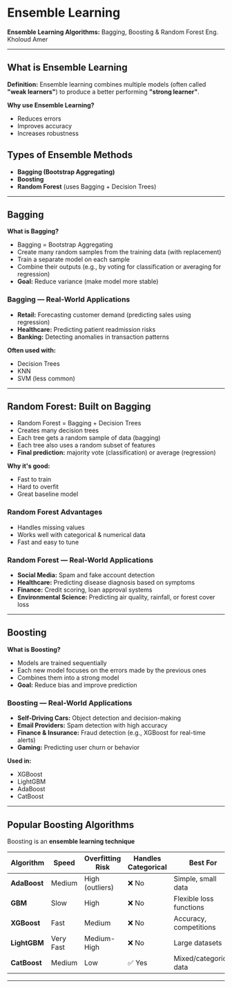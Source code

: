 # Ensemble Learning

**Ensemble Learning Algorithms:** Bagging, Boosting & Random Forest
Eng. Kholoud Amer

---

## What is Ensemble Learning

**Definition:**
Ensemble learning combines multiple models (often called **"weak learners"**) to produce a better performing **"strong learner"**.

**Why use Ensemble Learning?**

* Reduces errors
* Improves accuracy
* Increases robustness


## Types of Ensemble Methods

* **Bagging (Bootstrap Aggregating)**
* **Boosting**
* **Random Forest** (uses Bagging + Decision Trees)

---

## Bagging

**What is Bagging?**

* Bagging = Bootstrap Aggregating
* Create many random samples from the training data (with replacement)
* Train a separate model on each sample
* Combine their outputs (e.g., by voting for classification or averaging for regression)
* **Goal:** Reduce variance (make model more stable)

### Bagging — Real-World Applications

* **Retail:** Forecasting customer demand (predicting sales using regression)
* **Healthcare:** Predicting patient readmission risks
* **Banking:** Detecting anomalies in transaction patterns

**Often used with:**

* Decision Trees
* KNN
* SVM (less common)

---

## Random Forest: Built on Bagging

* Random Forest = Bagging + Decision Trees
* Creates many decision trees
* Each tree gets a random sample of data (bagging)
* Each tree also uses a random subset of features
* **Final prediction:** majority vote (classification) or average (regression)

**Why it's good:**

* Fast to train
* Hard to overfit
* Great baseline model

### Random Forest Advantages

* Handles missing values
* Works well with categorical & numerical data
* Fast and easy to tune

### Random Forest — Real-World Applications

* **Social Media:** Spam and fake account detection
* **Healthcare:** Predicting disease diagnosis based on symptoms
* **Finance:** Credit scoring, loan approval systems
* **Environmental Science:** Predicting air quality, rainfall, or forest cover loss

---

## Boosting

**What is Boosting?**

* Models are trained sequentially
* Each new model focuses on the errors made by the previous ones
* Combines them into a strong model
* **Goal:** Reduce bias and improve prediction

### Boosting — Real-World Applications

* **Self-Driving Cars:** Object detection and decision-making
* **Email Providers:** Spam detection with high accuracy
* **Finance & Insurance:** Fraud detection (e.g., XGBoost for real-time alerts)
* **Gaming:** Predicting user churn or behavior

**Used in:**

* XGBoost
* LightGBM
* AdaBoost
* CatBoost

---

## Popular Boosting Algorithms

Boosting is an **ensemble learning technique**


| Algorithm    | Speed     | Overfitting Risk | Handles Categorical | Best For                |
| ------------ | --------- | ---------------- | ------------------- | ----------------------- |
| **AdaBoost** | Medium    | High (outliers)  | ❌ No                | Simple, small data      |
| **GBM**      | Slow      | High             | ❌ No                | Flexible loss functions |
| **XGBoost**  | Fast      | Medium           | ❌ No                | Accuracy, competitions  |
| **LightGBM** | Very Fast | Medium-High      | ❌ No                | Large datasets          |
| **CatBoost** | Medium    | Low              | ✅ Yes               | Mixed/categorical data  |

---